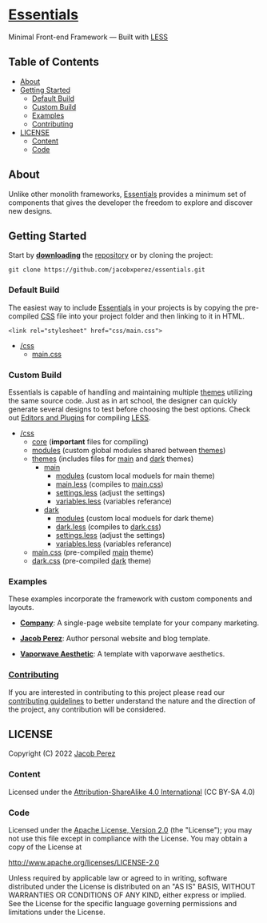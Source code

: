 # [Essentials](https://jacobxperez.github.io/essentials/)

Minimal Front-end Framework — Built with [LESS](http://lesscss.org/)

## Table of Contents

* [About](#about)
* [Getting Started](#getting-started)
    * [Default Build](#default-build)
    * [Custom Build](#custom-build)
    * [Examples](#examples)
    * [Contributing](#contributing)
* [LICENSE](#license)
    * [Content](#content)
    * [Code](#code)

## About

Unlike other monolith frameworks, [Essentials](https://jacobxperez.github.io/essentials/)
provides a minimum set of components that gives the developer the freedom to explore and discover
new designs.

## Getting Started

Start by **[downloading](https://github.com/jacobxperez/essentials/archive/master.zip)** the [repository](https://github.com/jacobxperez/essentials) or by cloning the project:

    git clone https://github.com/jacobxperez/essentials.git

### Default Build

The easiest way to include [Essentials](https://jacobxperez.github.io/essentials/) in your
projects is by copying the pre-compiled [CSS](https://github.com/jacobxperez/essentials/blob/master/css/main.css)
file into your project folder and then linking to it in HTML.

    <link rel="stylesheet" href="css/main.css">

* [/css](https://github.com/jacobxperez/essentials/tree/master/css/less)
    * [main.css](https://github.com/jacobxperez/essentials/blob/master/css/main.css)

### Custom Build

Essentials is capable of handling and maintaining multiple [themes](https://github.com/jacobxperez/essentials/tree/master/css/themes)
utilizing the same source code. Just as in art school, the designer can quickly generate several designs to test before choosing the best options.
Check out [Editors and Plugins](http://lesscss.org/tools/#editors-and-plugins) for compiling [LESS](http://lesscss.org/).

* [/css](https://github.com/jacobxperez/essentials/tree/master/css)
    * [core](https://github.com/jacobxperez/essentials/tree/master/css/core) (**important** files for compiling)
    * [modules](https://github.com/jacobxperez/essentials/tree/master/css/modules) (custom global modules shared between [themes](https://github.com/jacobxperez/essentials/tree/master/css/themes))
    * [themes](https://github.com/jacobxperez/essentials/tree/master/css/themes) (includes files for [main](https://github.com/jacobxperez/essentials/tree/master/css/themes/main) and [dark](https://github.com/jacobxperez/essentials/tree/master/css/themes/dark) themes)
        * [main](https://github.com/jacobxperez/essentials/tree/master/css/themes/main)
            * [modules](https://github.com/jacobxperez/essentials/tree/master/css/themes/main/modules) (custom local moduels for main theme)
            * [main.less](https://github.com/jacobxperez/essentials/blob/master/css/themes/main/main.less) (compiles to [main.css](https://github.com/jacobxperez/essentials/blob/master/css/main.css))
            * [settings.less](https://github.com/jacobxperez/essentials/blob/master/css/themes/main/settings.less) (adjust the settings)
            * [variables.less](https://github.com/jacobxperez/essentials/blob/master/css/themes/main/variables.less) (variables referance)
        * [dark](https://github.com/jacobxperez/essentials/tree/master/css/themes/dark)
            * [modules](https://github.com/jacobxperez/essentials/tree/master/css/themes/dark/modules) (custom local moduels for dark theme)
            * [dark.less](https://github.com/jacobxperez/essentials/blob/master/css/themes/dark/dark.less) (compiles to [dark.css](https://github.com/jacobxperez/essentials/blob/master/css/dark.css))
            * [settings.less](https://github.com/jacobxperez/essentials/blob/master/css/themes/dark/settings.less) (adjust the settings)
            * [variables.less](https://github.com/jacobxperez/essentials/blob/master/css/themes/dark/variables.less) (variables referance)
    * [main.css](https://github.com/jacobxperez/essentials/blob/master/css/main.css) (pre-compiled [main](https://github.com/jacobxperez/essentials/tree/master/css/themes/main) theme)
    * [dark.css](https://github.com/jacobxperez/essentials/blob/master/css/dark.css) (pre-compiled [dark](https://github.com/jacobxperez/essentials/tree/master/css/themes/dark)  theme)

### Examples

These examples incorporate the framework with custom components and layouts.

* **[Company](https://github.com/jacobxperez/company)**:
A single-page website template for your company marketing.

* **[Jacob Perez](https://github.com/jacobxperez/blog)**:
Author personal website and blog template.

* **[Vaporwave Aesthetic](https://github.com/jacobxperez/vaporwave-aesthetic)**:
A template with vaporwave aesthetics.

### [Contributing](https://github.com/jacobxperez/essentials/blob/master/CONTRIBUTING.md)

If you are interested in contributing to this project please read our
[contributing guidelines](https://github.com/jacobxperez/essentials/blob/master/CONTRIBUTING.md)
to better understand the nature and the direction of the project, any contribution
will be considered.

## LICENSE

Copyright (C) 2022 [Jacob Perez](https://github.com/jacobxperez)

### Content

Licensed under the [Attribution-ShareAlike 4.0 International](https://creativecommons.org/licenses/by-sa/4.0/) (CC BY-SA 4.0) 

### Code

Licensed under the [Apache License, Version 2.0](http://www.apache.org/licenses/LICENSE-2.0) (the "License");
you may not use this file except in compliance with the License.
You may obtain a copy of the License at

http://www.apache.org/licenses/LICENSE-2.0

Unless required by applicable law or agreed to in writing, software
distributed under the License is distributed on an "AS IS" BASIS,
WITHOUT WARRANTIES OR CONDITIONS OF ANY KIND, either express or implied.
See the License for the specific language governing permissions and
limitations under the License.
